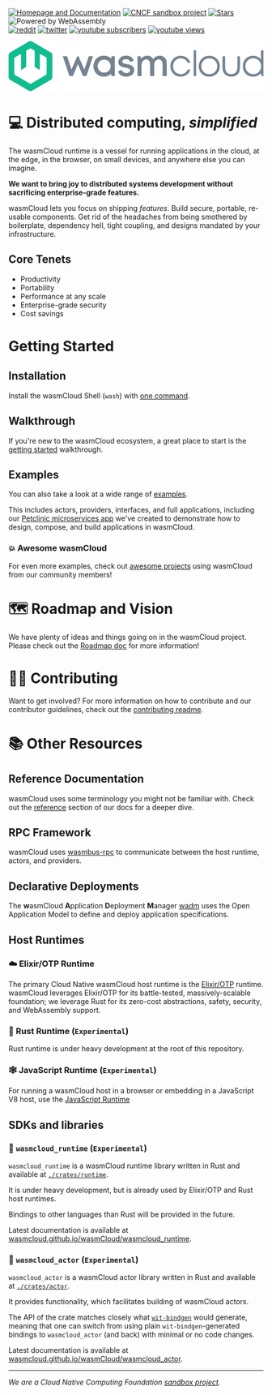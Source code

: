 [![Homepage and Documentation](https://img.shields.io/website?label=Homepage&url=https%3A%2F%2Fwasmcloud.com)](https://wasmcloud.com)
[![CNCF sandbox project](https://img.shields.io/website?label=CNCF%20Sandbox%20Project&url=https://landscape.cncf.io/?selected=wasm-cloud)](https://landscape.cncf.io/?selected=wasm-cloud)
[![Stars](https://img.shields.io/github/stars/wasmcloud?color=gold&label=wasmCloud%20Org%20Stars)](https://github.com/wasmcloud/)
![Powered by WebAssembly](https://img.shields.io/badge/powered%20by-WebAssembly-orange.svg)<br />
[![reddit](https://img.shields.io/reddit/subreddit-subscribers/wasmcloud?style=social)](https://reddit.com/r/wasmcloud)
[![twitter](https://img.shields.io/twitter/follow/wasmcloud?style=social)](https://twitter.com/wasmcloud)
[![youtube subscribers](https://img.shields.io/youtube/channel/subscribers/UCmZVIWGxkudizD1Z1and5JA?style=social)](https://youtube.com/wasmcloud)
[![youtube views](https://img.shields.io/youtube/channel/views/UCmZVIWGxkudizD1Z1and5JA?style=social)](https://youtube.com/wasmcloud)

![wasmCloud logo](https://raw.githubusercontent.com/wasmCloud/branding/main/02.Horizontal%20Version/Pixel/PNG/Wasmcloud.Logo-Hrztl_Color.png)

# 💻 Distributed computing, _simplified_

The wasmCloud runtime is a vessel for running applications in the cloud, at the edge, in the browser, on small devices, and anywhere else you can imagine.

**We want to bring joy to distributed systems development without sacrificing enterprise-grade features.**

wasmCloud lets you focus on shipping _features_. Build secure, portable, re-usable components. Get rid of the headaches from being smothered by boilerplate, dependency hell, tight coupling, and designs mandated by your infrastructure.

## Core Tenets

- Productivity
- Portability
- Performance at any scale
- Enterprise-grade security
- Cost savings

# Getting Started

## Installation

Install the wasmCloud Shell (`wash`) with [one command](https://wasmcloud.com/docs/installation).

## Walkthrough

If you're new to the wasmCloud ecosystem, a great place to start is the [getting started](https://wasmcloud.com/docs/getting-started/) walkthrough.

## Examples

You can also take a look at a wide range of [examples](https://github.com/wasmCloud/examples/).

This includes actors, providers, interfaces, and full applications, including our [Petclinic microservices app](https://github.com/wasmCloud/examples/tree/main/petclinic) we've created to demonstrate how to design, compose, and build applications in wasmCloud.

### 💥 Awesome wasmCloud

For even more examples, check out [awesome projects](./awesome-wasmcloud) using wasmCloud from our community members!

# 🗺️ Roadmap and Vision

We have plenty of ideas and things going on in the wasmCloud project. Please check out the [Roadmap doc](ROADMAP.md) for more information!

# 🧑‍💻 Contributing

Want to get involved? For more information on how to contribute and our contributor guidelines, check out the [contributing readme](./CONTRIBUTING.md).

# 📚 Other Resources

## Reference Documentation

wasmCloud uses some terminology you might not be familiar with. Check out the [reference](https://wasmcloud.com/docs/category/reference) section of our docs for a deeper dive.

## RPC Framework

wasmCloud uses [wasmbus-rpc](https://github.com/wasmCloud/weld/tree/main/rpc-rs) to communicate between the host runtime, actors, and providers.

## Declarative Deployments

The **w**asmCloud **A**pplication **D**eployment **M**anager [wadm](https://github.com/wasmCloud/wadm) uses the Open Application Model to define and deploy application specifications.

## Host Runtimes

### ☁️ Elixir/OTP Runtime

The primary Cloud Native wasmCloud host runtime is the [Elixir/OTP](https://github.com/wasmCloud/wasmcloud-otp) runtime. wasmCloud leverages Elixir/OTP for its battle-tested, massively-scalable foundation; we leverage Rust for its zero-cost abstractions, safety, security, and WebAssembly support.

### 🦀 Rust Runtime (`Experimental`)

Rust runtime is under heavy development at the root of this repository.

### 🕸 JavaScript Runtime (`Experimental`)

For running a wasmCloud host in a browser or embedding in a JavaScript V8 host, use the [JavaScript Runtime](https://github.com/wasmCloud/wasmcloud-js)

## SDKs and libraries

### 🦀 `wasmcloud_runtime` (`Experimental`)

`wasmcloud_runtime` is a wasmCloud runtime library written in Rust and available at [`./crates/runtime`](./crates/runtime).

It is under heavy development, but is already used by Elixir/OTP and Rust host runtimes.

Bindings to other languages than Rust will be provided in the future.

Latest documentation is available at [wasmcloud.github.io/wasmCloud/wasmcloud_runtime](https://wasmcloud.github.io/wasmCloud/wasmcloud_runtime).

### 🦀 `wasmcloud_actor` (`Experimental`)

`wasmcloud_actor` is a wasmCloud actor library written in Rust and available at [`./crates/actor`](./crates/actor).

It provides functionality, which facilitates building of wasmCloud actors.

The API of the crate matches closely what [`wit-bindgen`](https://github.com/bytecodealliance/wit-bindgen) would generate, meaning that one can switch from using plain `wit-bindgen`-generated bindings to `wasmcloud_actor` (and back) with minimal or no code changes.

Latest documentation is available at [wasmcloud.github.io/wasmCloud/wasmcloud_actor](https://wasmcloud.github.io/wasmCloud/wasmcloud_actor/).

---

_We are a Cloud Native Computing Foundation [sandbox project](https://www.cncf.io/sandbox-projects/)._
